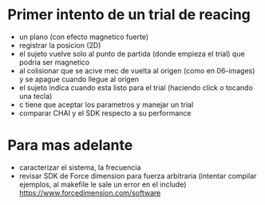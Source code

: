 # Primer intento de un trial de reacing
* un plano (con efecto magnetico fuerte)
* registrar la posicion (2D)
* el sujeto vuelve solo al punto de partida (donde empieza el trial) que podria ser magnetico 
* al colisionar que se acive mec de vuelta al origen (como en 06-images) y se apague cuando llegue al origen
* el sujeto indica cuando esta listo para el trial (haciendo click o tocando una tecla)
* c tiene que aceptar los parametros y manejar un trial 
* comparar CHAI y el SDK respecto a su performance 


# Para mas adelante 
* caracterizar el sistema, la frecuencia 
* revisar SDK de Force dimension para fuerza arbitraria  (intentar compilar ejemplos, al makefile le sale un error en el include) https://www.forcedimension.com/software

